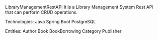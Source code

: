 LibraryManagementRestAPI
It is a Library Management System Rest API that can perform CRUD operations.

Technologies:
Java
Spring Boot
PostgreSQL

Entities:
Author
Book
BookBorrowing
Category
Publisher
